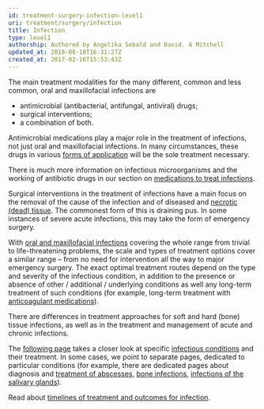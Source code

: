 ```yaml
---
id: treatment-surgery-infection-level1
uri: treatment/surgery/infection
title: Infection
type: level1
authorship: Authored by Angelika Sebald and David. A Mitchell
updated_at: 2018-08-18T16:31:27Z
created_at: 2017-02-16T15:53:43Z
---
```


<p>The main treatment modalities for the many different, common
    and less common, oral and maxillofacial infections are</p>
<ul>
    <li>antimicrobial (antibacterial, antifungal, antiviral) drugs;</li>
    <li>surgical interventions;</li>
    <li>a combination of both.</li>
</ul>
<p>Antimicrobial medications play a major role in the treatment
    of infections, not just oral and maxillofacial infections.
    In many circumstances, these drugs in various <a href="/treatment/other/medication/delivery">forms of application</a>    will be the sole treatment necessary.</p>
<aside>
    <p>There is much more information on infectious microorganisms
        and the working of antibiotic drugs in our section on
        <a href="/treatment/other/medication/infection">medications to treat infections</a>.</p>
</aside>
<p>Surgical interventions in the treatment of infections have a
    main focus on the removal of the cause of the infection and
    of diseased and <a href="/diagnosis/a-z/necrosis/soft">necrotic (dead) tissue</a>.
    The commonest form of this is draining pus. In some instances
    of severe acute infections, this may take the form of emergency
    surgery.</p>
<p>With <a href="/diagnosis/a-z/infection">oral and maxillofacial infections</a>    covering the whole range from trivial to life-threatening
    problems, the scale and types of treatment options cover
    a similar range – from no need for intervention all the way
    to major emergency surgery. The exact optimal treatment routes
    depend on the type and severity of the infectious condition,
    in addition to the presence or absence of other / additional
    / underlying conditions as well any long-term treatment of
    such conditions (for example, long-term treatment with
    <a href="/treatment/other/medication/miscellaneous/anticoagulant">anticoagulant medications</a>).</p>
<p>There are differences in treatment approaches for soft and hard
    (bone) tissue infections, as well as in the treatment and
    management of acute and chronic infections.</p>
<p>The <a href="/treatment/surgery/infection/more-info">following page</a>    takes a closer look at specific <a href="/diagnosis/a-z/infection/more-info">infectious conditions</a>    and their treatment. In some cases, we point to separate
    pages, dedicated to particular conditions (for example, there
    are dedicated pages about diagnosis and <a href="/treatment/surgery/abscess">treatment of abscesses</a>,
    <a href="/treatment/surgery/bone-lesion">bone infections</a>,
    <a href="/treatment/surgery/salivary-gland-problems/getting-started">infections of the salivary glands</a>).</p>
<aside>
    <p>Read about <a href="/treatment/timelines/infection">timelines of treatment and outcomes for infection</a>.</p>
</aside>
